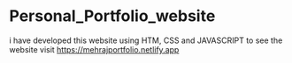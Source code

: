 # Personal_Portfolio_website
i have developed this website using HTM, CSS and JAVASCRIPT to see the website visit https://mehrajportfolio.netlify.app
